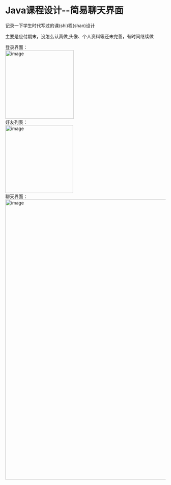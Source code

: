 # Java课程设计--简易聊天界面
记录一下学生时代写过的课(shi)程(shan)设计<div>
主要是应付期末，没怎么认真做,头像、个人资料等还未完善，有时间继续做<div>
<div>
<div>
登录界面：<div>
<img width="215" alt="image" src="https://github.com/2249899756/Course-Design/assets/94681217/1200e019-7027-4cea-a37d-13b92a7b383e">
<div>好友列表：<div>
<img width="213" alt="image" src="https://github.com/2249899756/Course-Design/assets/94681217/d3b5bbd6-75c8-41c6-a542-aadcc38f5822">
<div>聊天界面：<div>
<img width="879" alt="image" src="https://github.com/2249899756/Course-Design/assets/94681217/592f651c-ff67-42f0-8c45-8cf331c8f8a8">
